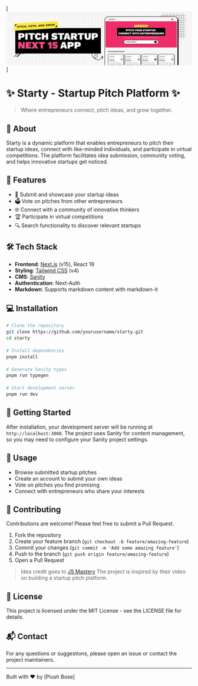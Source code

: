 [![](banner.png)]

# ✨ Starty - Startup Pitch Platform ✨

> Where entrepreneurs connect, pitch ideas, and grow together.

## 🚀 About

Starty is a dynamic platform that enables entrepreneurs to pitch their startup
ideas, connect with like-minded individuals, and participate in virtual
competitions. The platform facilitates idea submission, community voting, and
helps innovative startups get noticed.

## 🎯 Features

- 📝 Submit and showcase your startup ideas
- 🗳️ Vote on pitches from other entrepreneurs
- 🌐 Connect with a community of innovative thinkers
- 🏆 Participate in virtual competitions
- 🔍 Search functionality to discover relevant startups

## 🛠️ Tech Stack

- **Frontend**: [Next.js](https://nextjs.org/) (v15), React 19
- **Styling**: [Tailwind CSS](https://tailwindcss.com/) (v4)
- **CMS**: [Sanity](https://www.sanity.io/)
- **Authentication**: Next-Auth
- **Markdown**: Supports markdown content with markdown-it

## 💻 Installation

```bash
# Clone the repository
git clone https://github.com/yourusername/starty.git
cd starty

# Install dependencies
pnpm install

# Generate Sanity types
pnpm run typegen

# Start development server
pnpm run dev
```

## 🚦 Getting Started

After installation, your development server will be running at
`http://localhost:3000`. The project uses Sanity for content management, so you
may need to configure your Sanity project settings.

## 🌟 Usage

- Browse submitted startup pitches
- Create an account to submit your own ideas
- Vote on pitches you find promising
- Connect with entrepreneurs who share your interests

## 🤝 Contributing

Contributions are welcome! Please feel free to submit a Pull Request.

1. Fork the repository
2. Create your feature branch (`git checkout -b feature/amazing-feature`)
3. Commit your changes (`git commit -m 'Add some amazing feature'`)
4. Push to the branch (`git push origin feature/amazing-feature`)
5. Open a Pull Request

> Idea credit goes to [JS Mastery](https://www.youtube.com/@javascriptmastery)
> The project is inspired by their video on building a startup pitch platform.

## 📄 License

This project is licensed under the MIT License - see the LICENSE file for
details.

## 📬 Contact

For any questions or suggestions, please open an issue or contact the project
maintainers.

---

Built with ❤️ by [Piush Bose]
